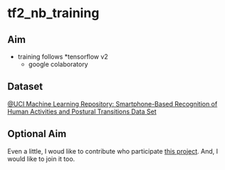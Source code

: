 # tf2_nb_training
## Aim
* training follows
  *tensorflow v2 
  * google colaboratory 

## Dataset
[@UCI Machine Learning Repository: Smartphone-Based Recognition of Human Activities and Postural Transitions Data Set](http://archive.ics.uci.edu/ml/datasets/Smartphone-Based+Recognition+of+Human+Activities+and+Postural+Transitions#)

## Optional Aim 
Even a little, I woud like to contribute who participate [this project](https://peakers.jp/projects/60). 
And, I would like to join it too.

